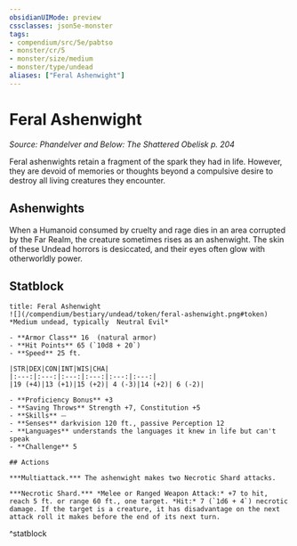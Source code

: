 ```yaml
---
obsidianUIMode: preview
cssclasses: json5e-monster
tags:
- compendium/src/5e/pabtso
- monster/cr/5
- monster/size/medium
- monster/type/undead
aliases: ["Feral Ashenwight"]
---
```

# Feral Ashenwight
*Source: Phandelver and Below: The Shattered Obelisk p. 204*  

Feral ashenwights retain a fragment of the spark they had in life. However, they are devoid of memories or thoughts beyond a compulsive desire to destroy all living creatures they encounter.

## Ashenwights

When a Humanoid consumed by cruelty and rage dies in an area corrupted by the Far Realm, the creature sometimes rises as an ashenwight. The skin of these Undead horrors is desiccated, and their eyes often glow with otherworldly power.

## Statblock

```ad-statblock
title: Feral Ashenwight
![](/compendium/bestiary/undead/token/feral-ashenwight.png#token)
*Medium undead, typically  Neutral Evil*

- **Armor Class** 16  (natural armor)
- **Hit Points** 65 (`10d8 + 20`)
- **Speed** 25 ft.

|STR|DEX|CON|INT|WIS|CHA|
|:---:|:---:|:---:|:---:|:---:|:---:|
|19 (+4)|13 (+1)|15 (+2)| 4 (-3)|14 (+2)| 6 (-2)|

- **Proficiency Bonus** +3
- **Saving Throws** Strength +7, Constitution +5
- **Skills** ⏤
- **Senses** darkvision 120 ft., passive Perception 12
- **Languages** understands the languages it knew in life but can't speak
- **Challenge** 5

## Actions

***Multiattack.*** The ashenwight makes two Necrotic Shard attacks.

***Necrotic Shard.*** *Melee or Ranged Weapon Attack:* +7 to hit, reach 5 ft. or range 60 ft., one target. *Hit:* 7 (`1d6 + 4`) necrotic damage. If the target is a creature, it has disadvantage on the next attack roll it makes before the end of its next turn.
```
^statblock
